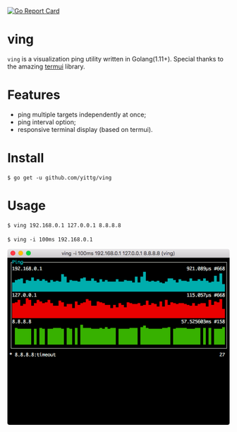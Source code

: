 [![Go Report Card](https://goreportcard.com/badge/github.com/yittg/ving)](https://goreportcard.com/report/github.com/yittg/ving)

# ving

`ving` is a visualization ping utility written in Golang(1.11+).
Special thanks to the amazing [termui](https://github.com/gizak/termui) library.

# Features

* ping multiple targets independently at once;
* ping interval option;
* responsive terminal display (based on termui).

# Install

```
$ go get -u github.com/yittg/ving
```

# Usage

```
$ ving 192.168.0.1 127.0.0.1 8.8.8.8

$ ving -i 100ms 192.168.0.1
```

![](./assets/screenshot.png)